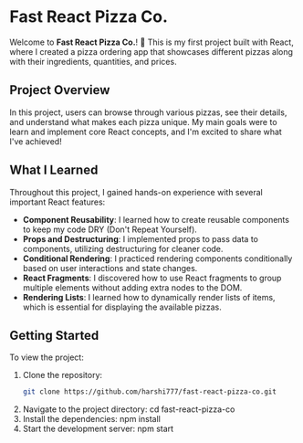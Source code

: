 # Fast React Pizza Co.

Welcome to **Fast React Pizza Co.**! 🍕 This is my first project built with React, where I created a pizza ordering app that showcases different pizzas along with their ingredients, quantities, and prices.

## Project Overview

In this project, users can browse through various pizzas, see their details, and understand what makes each pizza unique. My main goals were to learn and implement core React concepts, and I'm excited to share what I've achieved!

## What I Learned

Throughout this project, I gained hands-on experience with several important React features:

- **Component Reusability**: I learned how to create reusable components to keep my code DRY (Don't Repeat Yourself).
- **Props and Destructuring**: I implemented props to pass data to components, utilizing destructuring for cleaner code.
- **Conditional Rendering**: I practiced rendering components conditionally based on user interactions and state changes.
- **React Fragments**: I discovered how to use React fragments to group multiple elements without adding extra nodes to the DOM.
- **Rendering Lists**: I learned how to dynamically render lists of items, which is essential for displaying the available pizzas.

## Getting Started

To view the project:

1. Clone the repository:
   ```bash
   git clone https://github.com/harshi777/fast-react-pizza-co.git
2. Navigate to the project directory:
   cd fast-react-pizza-co
3. Install the dependencies:
   npm install
4. Start the development server:
   npm start
